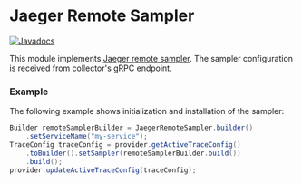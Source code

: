 # Jaeger Remote Sampler

[![Javadocs][javadoc-image]][javadoc-url]

This module implements [Jaeger remote sampler](https://www.jaegertracing.io/docs/latest/sampling/#collector-sampling-configuration).
The sampler configuration is received from collector's gRPC endpoint.

### Example

The following example shows initialization and installation of the sampler:

```java
Builder remoteSamplerBuilder = JaegerRemoteSampler.builder()
    .setServiceName("my-service");
TraceConfig traceConfig = provider.getActiveTraceConfig()
    .toBuilder().setSampler(remoteSamplerBuilder.build())
    .build();
provider.updateActiveTraceConfig(traceConfig);
```

[javadoc-image]: https://www.javadoc.io/badge/io.opentelemetry/opentelemetry-sdk-extension-jaeger-remote-sampler.svg
[javadoc-url]: https://www.javadoc.io/doc/io.opentelemetry/opentelemetry-sdk-extension-jaeger-remote-sampler

